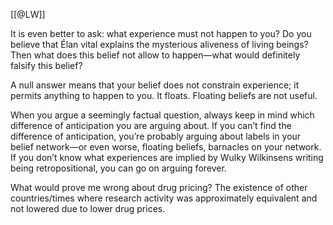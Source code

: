 [[@LW]]

It is even better to ask: what experience must not happen to you? Do you believe that Élan vital explains the mysterious aliveness of living beings? Then what does this belief not allow to happen—what would definitely falsify this belief?

A null answer means that your belief does not constrain experience; it permits anything to happen to you. It floats. Floating beliefs are not useful.

When you argue a seemingly factual question, always keep in mind which difference of anticipation you are arguing about. If you can’t find the difference of anticipation, you’re probably arguing about labels in your belief network—or even worse, floating beliefs, barnacles on your network. If you don’t know what experiences are implied by Wulky Wilkinsens writing being retropositional, you can go on arguing forever.

What would prove me wrong about drug pricing?
The existence of other countries/times where research activity was approximately equivalent and not lowered due to lower drug prices.

	